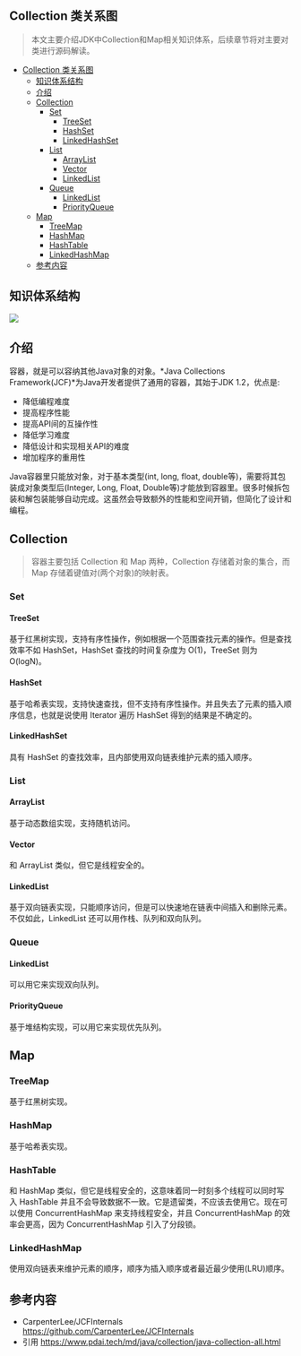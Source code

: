 ## Collection 类关系图

> 本文主要介绍JDK中Collection和Map相关知识体系，后续章节将对主要对类进行源码解读。

-   [Collection 类关系图](#collection-%e7%b1%bb%e5%85%b3%e7%b3%bb%e5%9b%be)
    -   [知识体系结构](#%e7%9f%a5%e8%af%86%e4%bd%93%e7%b3%bb%e7%bb%93%e6%9e%84)
    -   [介绍](#%e4%bb%8b%e7%bb%8d)
    -   [Collection](#collection)
        -   [Set](#set)
            -   [TreeSet](#treeset)
            -   [HashSet](#hashset)
            -   [LinkedHashSet](#linkedhashset)
        -   [List](#list)
            -   [ArrayList](#arraylist)
            -   [Vector](#vector)
            -   [LinkedList](#linkedlist)
        -   [Queue](#queue)
            -   [LinkedList](#linkedlist-1)
            -   [PriorityQueue](#priorityqueue)
    -   [Map](#map)
        -   [TreeMap](#treemap)
        -   [HashMap](#hashmap)
        -   [HashTable](#hashtable)
        -   [LinkedHashMap](#linkedhashmap)
    -   [参考内容](#%e5%8f%82%e8%80%83%e5%86%85%e5%ae%b9)

## 知识体系结构

![](https://raw.githubusercontent.com/lowskylee/Pictures/main/images/java_collections_overview.png)

## 介绍

容器，就是可以容纳其他Java对象的对象。\*Java Collections Framework(JCF)\*为Java开发者提供了通用的容器，其始于JDK 1.2，优点是:

-   降低编程难度
-   提高程序性能
-   提高API间的互操作性
-   降低学习难度
-   降低设计和实现相关API的难度
-   增加程序的重用性

Java容器里只能放对象，对于基本类型(int, long, float, double等)，需要将其包装成对象类型后(Integer, Long, Float, Double等)才能放到容器里。很多时候拆包装和解包装能够自动完成。这虽然会导致额外的性能和空间开销，但简化了设计和编程。

## Collection

> 容器主要包括 Collection 和 Map 两种，Collection 存储着对象的集合，而 Map 存储着键值对(两个对象)的映射表。

### Set

#### TreeSet

基于红黑树实现，支持有序性操作，例如根据一个范围查找元素的操作。但是查找效率不如 HashSet，HashSet 查找的时间复杂度为 O(1)，TreeSet 则为 O(logN)。

#### HashSet

基于哈希表实现，支持快速查找，但不支持有序性操作。并且失去了元素的插入顺序信息，也就是说使用 Iterator 遍历 HashSet 得到的结果是不确定的。

#### LinkedHashSet

具有 HashSet 的查找效率，且内部使用双向链表维护元素的插入顺序。

### List

#### ArrayList

基于动态数组实现，支持随机访问。

#### Vector

和 ArrayList 类似，但它是线程安全的。

#### LinkedList

基于双向链表实现，只能顺序访问，但是可以快速地在链表中间插入和删除元素。不仅如此，LinkedList 还可以用作栈、队列和双向队列。

### Queue

#### LinkedList

可以用它来实现双向队列。

#### PriorityQueue

基于堆结构实现，可以用它来实现优先队列。

## Map

### TreeMap

基于红黑树实现。

### HashMap

基于哈希表实现。

### HashTable

和 HashMap 类似，但它是线程安全的，这意味着同一时刻多个线程可以同时写入 HashTable 并且不会导致数据不一致。它是遗留类，不应该去使用它。现在可以使用 ConcurrentHashMap 来支持线程安全，并且 ConcurrentHashMap 的效率会更高，因为 ConcurrentHashMap 引入了分段锁。

### LinkedHashMap

使用双向链表来维护元素的顺序，顺序为插入顺序或者最近最少使用(LRU)顺序。

## 参考内容

-   CarpenterLee/JCFInternals https://github.com/CarpenterLee/JCFInternals
-   引用 https://www.pdai.tech/md/java/collection/java-collection-all.html
